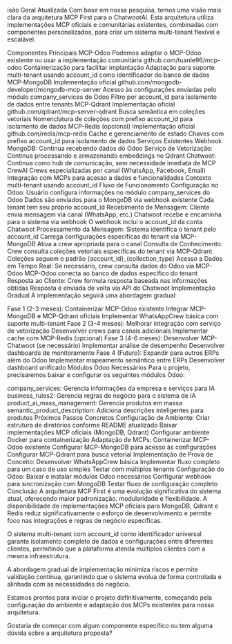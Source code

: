 isão Geral Atualizada
Com base em nossa pesquisa, temos uma visão mais clara da arquitetura MCP First para o ChatwootAI. Esta arquitetura utiliza implementações MCP oficiais e comunitárias existentes, combinadas com componentes personalizados, para criar um sistema multi-tenant flexível e escalável.

Componentes Principais
MCP-Odoo
Podemos adaptar o MCP-Odoo existente ou usar a implementação comunitária github.com/tuanle96/mcp-odoo
Containerização para facilitar implantação
Adaptação para suporte multi-tenant usando account_id como identificador do banco de dados
MCP-MongoDB
Implementação oficial github.com/mongodb-developer/mongodb-mcp-server
Acesso às configurações enviadas pelo módulo company_services do Odoo
Filtro por account_id para isolamento de dados entre tenants
MCP-Qdrant
Implementação oficial github.com/qdrant/mcp-server-qdrant
Busca semântica em coleções vetoriais
Nomenclatura de coleções com prefixo account_id para isolamento de dados
MCP-Redis (opcional)
Implementação oficial github.com/redis/mcp-redis
Cache e gerenciamento de estado
Chaves com prefixo account_id para isolamento de dados
Serviços Existentes
Webhook MongoDB: Continua recebendo dados do Odoo
Serviço de Vetorização: Continua processando e armazenando embeddings no Qdrant
Chatwoot: Continua como hub de comunicação, sem necessidade imediata de MCP
CrewAI
Crews especializadas por canal (WhatsApp, Facebook, Email)
Integração com MCPs para acesso a dados e funcionalidades
Contexto multi-tenant usando account_id
Fluxo de Funcionamento
Configuração no Odoo:
Usuário configura informações no módulo company_services do Odoo
Dados são enviados para o MongoDB via webhook existente
Cada tenant tem seu próprio account_id
Recebimento de Mensagem:
Cliente envia mensagem via canal (WhatsApp, etc.)
Chatwoot recebe e encaminha para o sistema via webhook
O webhook inclui o account_id da conta Chatwoot
Processamento da Mensagem:
Sistema identifica o tenant pelo account_id
Carrega configurações específicas do tenant via MCP-MongoDB
Ativa a crew apropriada para o canal
Consulta de Conhecimento:
Crew consulta coleções vetoriais específicas do tenant via MCP-Qdrant
Coleções seguem o padrão {account_id}_{collection_type}
Acesso a Dados em Tempo Real:
Se necessário, crew consulta dados do Odoo via MCP-Odoo
MCP-Odoo conecta ao banco de dados específico do tenant
Resposta ao Cliente:
Crew formula resposta baseada nas informações obtidas
Resposta é enviada de volta via API do Chatwoot
Implementação Gradual
A implementação seguirá uma abordagem gradual:

Fase 1 (2-3 meses):
Containerizar MCP-Odoo existente
Integrar MCP-MongoDB e MCP-Qdrant oficiais
Implementar WhatsAppCrew básica com suporte multi-tenant
Fase 2 (3-4 meses):
Melhorar integração com serviço de vetorização
Desenvolver crews para canais adicionais
Implementar cache com MCP-Redis (opcional)
Fase 3 (4-6 meses):
Desenvolver MCP-Chatwoot (se necessário)
Implementar análise de desempenho
Desenvolver dashboards de monitoramento
Fase 4 (Futuro):
Expandir para outros ERPs além do Odoo
Implementar mapeamento semântico entre ERPs
Desenvolver dashboard unificado
Módulos Odoo Necessários
Para o projeto, precisaremos baixar e configurar os seguintes módulos Odoo:

company_services: Gerencia informações da empresa e serviços para IA
business_rules2: Gerencia regras de negócio para o sistema de IA
product_ai_mass_management: Gerencia produtos em massa
semantic_product_description: Adiciona descrições inteligentes para produtos
Próximos Passos Concretos
Configuração de Ambiente:
Criar estrutura de diretórios conforme README atualizado
Baixar implementações MCP oficiais (MongoDB, Qdrant)
Configurar ambiente Docker para containerização
Adaptação de MCPs:
Containerizar MCP-Odoo existente
Configurar MCP-MongoDB para acesso às configurações
Configurar MCP-Qdrant para busca vetorial
Implementação de Prova de Conceito:
Desenvolver WhatsAppCrew básica
Implementar fluxo completo para um caso de uso simples
Testar com múltiplos tenants
Configuração do Odoo:
Baixar e instalar módulos Odoo necessários
Configurar webhook para sincronização com MongoDB
Testar fluxo de configuração completo
Conclusão
A arquitetura MCP First é uma evolução significativa do sistema atual, oferecendo maior padronização, modularidade e flexibilidade. A disponibilidade de implementações MCP oficiais para MongoDB, Qdrant e Redis reduz significativamente o esforço de desenvolvimento e permite foco nas integrações e regras de negócio específicas.

O sistema multi-tenant com account_id como identificador universal garante isolamento completo de dados e configurações entre diferentes clientes, permitindo que a plataforma atenda múltiplos clientes com a mesma infraestrutura.

A abordagem gradual de implementação minimiza riscos e permite validação contínua, garantindo que o sistema evolua de forma controlada e alinhada com as necessidades do negócio.

Estamos prontos para iniciar o projeto definitivamente, começando pela configuração do ambiente e adaptação dos MCPs existentes para nossa arquitetura.

Gostaria de começar com algum componente específico ou tem alguma dúvida sobre a arquitetura proposta?